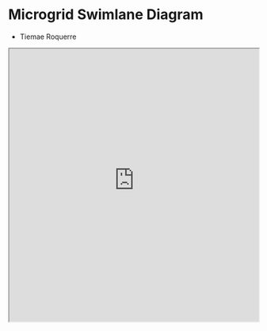 # Microgrid Swimlane Diagram

* Tiemae Roquerre

<iframe width="100%" height="550" src="https://www.websequencediagrams.com/cgi-bin/cdraw?lz=dGl0bGUgTWljcm8tZ3JpZCBTY2VuYXJpbwoKCm5vdGUgcmlnaHQgb2YgSXJpbmU6AAEGIGdlbmVyYXRlcyAxMEtXaCwgY29uc3VtZXMgMTVLV2ggAC0PSmFuZToAAQUgcHJvZHVjZXMgMgAlFABuBmxlZgAsCwBsBmFuZAA7BnZvdGUgb24gZ292ZXJuYW5jZQpKYW5lLS0-LQCBHAcAYwV0cmFuc21pdHMgAFMFAIE5BS0-AEYMcGF5cyAkMSBVU0QAYxRQYXltZW50IGF1dG9tYXRpY2FsbHkgdHJpZ2dlcmVkIGJ5AIFuB3B0aW9uIG9mAGMGCgoK&s=napkin"></iframe>
